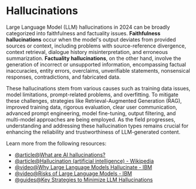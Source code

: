 # Hallucinations

Large Language Model (LLM) hallucinations in 2024 can be broadly categorized into faithfulness and factuality issues. **Faithfulness hallucinations** occur when the model's output deviates from provided sources or context, including problems with source-reference divergence, context retrieval, dialogue history misinterpretation, and erroneous summarization. **Factuality hallucinations**, on the other hand, involve the generation of incorrect or unsupported information, encompassing factual inaccuracies, entity errors, overclaims, unverifiable statements, nonsensical responses, contradictions, and fabricated data. 

These hallucinations stem from various causes such as training data issues, model limitations, prompt-related problems, and overfitting. To mitigate these challenges, strategies like Retrieval-Augmented Generation (RAG), improved training data, rigorous evaluation, clear user communication, advanced prompt engineering, model fine-tuning, output filtering, and multi-model approaches are being employed. As the field progresses, understanding and addressing these hallucination types remains crucial for enhancing the reliability and trustworthiness of LLM-generated content.

Learn more from the following resources:

- [@article@What are AI hallucinations?](https://www.ibm.com/topics/ai-hallucinations)
- [@article@Hallucination (artificial intelligence) - Wikipedia](https://en.wikipedia.org/wiki/Hallucination_(artificial_intelligence))
- [@video@Why Large Language Models Hallucinate - IBM](https://www.youtube.com/watch?v=cfqtFvWOfg0)
- [@video@Risks of Large Language Models - IBM](https://www.youtube.com/watch?v=r4kButlDLUc)
- [@guides@Key Strategies to Minimize LLM Hallucinations](https://www.turing.com/resources/minimize-llm-hallucinations-strategy)


